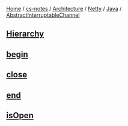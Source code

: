 [Home](https://mengxianbin.github.io) /
[cs-notes](https://mengxianbin.github.io/cs-notes/site) /
[Architecture](https://mengxianbin.github.io/cs-notes/site/Architecture) /
[Netty](https://mengxianbin.github.io/cs-notes/site/Architecture/Netty) /
[Java](https://mengxianbin.github.io/cs-notes/site/Architecture/Netty/Java) /
[AbstractInterruptableChannel](https://mengxianbin.github.io/cs-notes/site/Architecture/Netty/Java/AbstractInterruptableChannel)

## [Hierarchy](https://mengxianbin.github.io/cs-notes/site/Architecture/Netty/Java/AbstractInterruptableChannel/Hierarchy)

## [begin](https://mengxianbin.github.io/cs-notes/site/Architecture/Netty/Java/AbstractInterruptableChannel/begin)

## [close](https://mengxianbin.github.io/cs-notes/site/Architecture/Netty/Java/AbstractInterruptableChannel/close)

## [end](https://mengxianbin.github.io/cs-notes/site/Architecture/Netty/Java/AbstractInterruptableChannel/end)

## [isOpen](https://mengxianbin.github.io/cs-notes/site/Architecture/Netty/Java/AbstractInterruptableChannel/isOpen)
